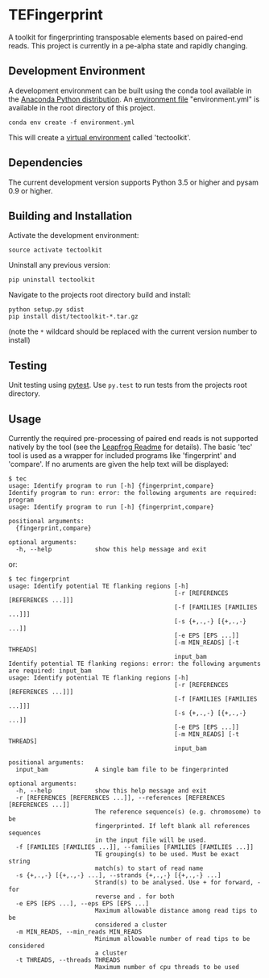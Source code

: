 # TEFingerprint
A toolkit for fingerprinting transposable elements based on paired-end reads.
This project is currently in a pe-alpha state and rapidly changing.


## Development Environment
A development environment can be built using the conda tool available in the [Anaconda Python distribution](https://www.continuum.io/downloads).
An [environment file](http://conda.pydata.org/docs/using/envs.html#share-an-environment) "environment.yml" is available in the root directory of this project. 

```
conda env create -f environment.yml
```

This will create a [virtual environment](http://conda.pydata.org/docs/using/envs.html) called 'tectoolkit'.


## Dependencies

The current development version supports Python 3.5 or higher and pysam 0.9 or higher.


## Building and Installation

Activate the development environment:

```
source activate tectoolkit
```

Uninstall any previous version:

```
pip uninstall tectoolkit
```

Navigate to the projects root directory build and install:

```
python setup.py sdist
pip install dist/tectoolkit-*.tar.gz
```
(note the `*` wildcard should be replaced with the current version number to install)

## Testing

Unit testing using [pytest](http://doc.pytest.org/en/latest/).
Use `py.test` to run tests from the projects root directory.

## Usage
 
Currently the required pre-processing of paired end reads is not supported natively by the tool (see the [Leapfrog Readme](https://github.com/mfiers/leapfrog/blob/master/README) for details).
The basic 'tec' tool is used as a wrapper for included programs like 'fingerprint' and 'compare'.
If no aruments are given the help text will be displayed:

```
$ tec
usage: Identify program to run [-h] {fingerprint,compare}
Identify program to run: error: the following arguments are required: program
usage: Identify program to run [-h] {fingerprint,compare}

positional arguments:
  {fingerprint,compare}

optional arguments:
  -h, --help            show this help message and exit
```

or:

```
$ tec fingerprint
usage: Identify potential TE flanking regions [-h]
                                              [-r [REFERENCES [REFERENCES ...]]]
                                              [-f [FAMILIES [FAMILIES ...]]]
                                              [-s {+,.,-} [{+,.,-} ...]]
                                              [-e EPS [EPS ...]]
                                              [-m MIN_READS] [-t THREADS]
                                              input_bam
Identify potential TE flanking regions: error: the following arguments are required: input_bam
usage: Identify potential TE flanking regions [-h]
                                              [-r [REFERENCES [REFERENCES ...]]]
                                              [-f [FAMILIES [FAMILIES ...]]]
                                              [-s {+,.,-} [{+,.,-} ...]]
                                              [-e EPS [EPS ...]]
                                              [-m MIN_READS] [-t THREADS]
                                              input_bam

positional arguments:
  input_bam             A single bam file to be fingerprinted

optional arguments:
  -h, --help            show this help message and exit
  -r [REFERENCES [REFERENCES ...]], --references [REFERENCES [REFERENCES ...]]
                        The reference sequence(s) (e.g. chromosome) to be
                        fingerprinted. If left blank all references sequences
                        in the input file will be used.
  -f [FAMILIES [FAMILIES ...]], --families [FAMILIES [FAMILIES ...]]
                        TE grouping(s) to be used. Must be exact string
                        match(s) to start of read name
  -s {+,.,-} [{+,.,-} ...], --strands {+,.,-} [{+,.,-} ...]
                        Strand(s) to be analysed. Use + for forward, - for
                        reverse and . for both
  -e EPS [EPS ...], --eps EPS [EPS ...]
                        Maximum allowable distance among read tips to be
                        considered a cluster
  -m MIN_READS, --min_reads MIN_READS
                        Minimum allowable number of read tips to be considered
                        a cluster
  -t THREADS, --threads THREADS
                        Maximum number of cpu threads to be used
```
